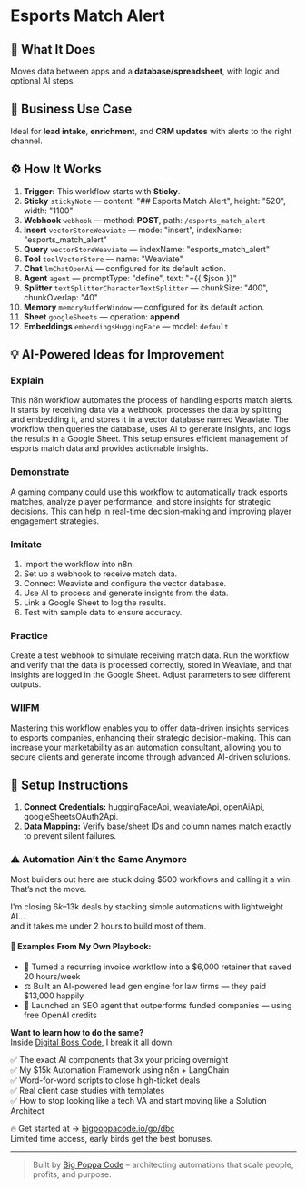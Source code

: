 # Esports Match Alert
  ## 🚀 What It Does
  Moves data between apps and a **database/spreadsheet**, with logic and optional AI steps.
  
  ## 💼 Business Use Case
  Ideal for **lead intake**, **enrichment**, and **CRM updates** with alerts to the right channel.
  
  ## ⚙️ How It Works
  1. **Trigger:** This workflow starts with **Sticky**.
  2. **Sticky** `stickyNote` — content: "## Esports Match Alert", height: "520", width: "1100"
3. **Webhook** `webhook` — method: **POST**, path: `/esports_match_alert`
4. **Insert** `vectorStoreWeaviate` — mode: "insert", indexName: "esports_match_alert"
5. **Query** `vectorStoreWeaviate` — indexName: "esports_match_alert"
6. **Tool** `toolVectorStore` — name: "Weaviate"
7. **Chat** `lmChatOpenAi` — configured for its default action.
8. **Agent** `agent` — promptType: "define", text: "={{ $json }}"
9. **Splitter** `textSplitterCharacterTextSplitter` — chunkSize: "400", chunkOverlap: "40"
10. **Memory** `memoryBufferWindow` — configured for its default action.
11. **Sheet** `googleSheets` — operation: **append**
12. **Embeddings** `embeddingsHuggingFace` — model: `default`
  
  ## 💡 AI-Powered Ideas for Improvement
  ### Explain
This n8n workflow automates the process of handling esports match alerts. It starts by receiving data via a webhook, processes the data by splitting and embedding it, and stores it in a vector database named Weaviate. The workflow then queries the database, uses AI to generate insights, and logs the results in a Google Sheet. This setup ensures efficient management of esports match data and provides actionable insights.

### Demonstrate
A gaming company could use this workflow to automatically track esports matches, analyze player performance, and store insights for strategic decisions. This can help in real-time decision-making and improving player engagement strategies.

### Imitate
1. Import the workflow into n8n.
2. Set up a webhook to receive match data.
3. Connect Weaviate and configure the vector database.
4. Use AI to process and generate insights from the data.
5. Link a Google Sheet to log the results.
6. Test with sample data to ensure accuracy.

### Practice
Create a test webhook to simulate receiving match data. Run the workflow and verify that the data is processed correctly, stored in Weaviate, and that insights are logged in the Google Sheet. Adjust parameters to see different outputs.

### WIIFM
Mastering this workflow enables you to offer data-driven insights services to esports companies, enhancing their strategic decision-making. This can increase your marketability as an automation consultant, allowing you to secure clients and generate income through advanced AI-driven solutions.
  
  ## 🔧 Setup Instructions
  1. **Connect Credentials:** huggingFaceApi, weaviateApi, openAiApi, googleSheetsOAuth2Api.
2. **Data Mapping:** Verify base/sheet IDs and column names match exactly to prevent silent failures.
  
### ⚠️ Automation Ain’t the Same Anymore

Most builders out here are stuck doing $500 workflows and calling it a win.  
That’s not the move.  

I'm closing $6k–$13k deals by stacking simple automations with lightweight AI...  
and it takes me under 2 hours to build most of them.

#### 🧠 Examples From My Own Playbook:
- 🔁 Turned a recurring invoice workflow into a $6,000 retainer that saved 20 hours/week  
- ⚖️ Built an AI-powered lead gen engine for law firms — they paid $13,000 happily  
- 🚀 Launched an SEO agent that outperforms funded companies — using free OpenAI credits  

**Want to learn how to do the same?**  
Inside [Digital Boss Code](https://bigpoppacode.io/go/dbc), I break it all down:

✅ The exact AI components that 3x your pricing overnight  
✅ My $15k Automation Framework using n8n + LangChain  
✅ Word-for-word scripts to close high-ticket deals  
✅ Real client case studies with templates  
✅ How to stop looking like a tech VA and start moving like a Solution Architect  

🔥 Get started at → [bigpoppacode.io/go/dbc](https://bigpoppacode.io/go/dbc)  
Limited time access, early birds get the best bonuses.

---
> Built by [Big Poppa Code](https://bigpoppacode.io) – architecting automations that scale people, profits, and purpose.
  